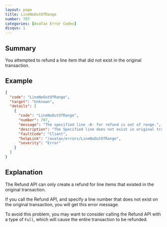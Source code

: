 ```yaml
---
layout: page
title: LineNoOutOfRange
number: 707
categories: [AvaTax Error Codes]
disqus: 1
---
```


## Summary

You attempted to refund a line item that did not exist in the original transaction.

## Example

```json
{
  "code": "LineNoOutOfRange",
  "target": "Unknown",
  "details": [
    {
      "code": "LineNoOutOfRange",
      "number": 707,
      "message": "The specified line -0- for refund is out of range.",
      "description": "The Specified line does not exist in original transaction.",
      "faultCode": "Client",
      "helpLink": "/avatax/errors/LineNoOutOfRange",
      "severity": "Error"
    }
  ]
}
```

## Explanation

The Refund API can only create a refund for line items that existed in the original transaction.

If you call the Refund API, and specify a line number that does not exist on the original transaction, you will get this error message.

To avoid this problem, you may want to consider calling the Refund API with a type of `Full`, which will cause the entire transaction to be refunded.
